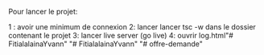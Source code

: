 Pour lancer le projet:

1 : avoir une minimum de connexion
2: lancer lancer tsc -w dans le dossier contenant le projet
3: lancer live server (go live)
4: ouvrir log.html"# FitialalainaYvann" 
"# FitialalainaYvann" 
"# offre-demande" 

